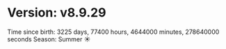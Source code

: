 # Version: v8.9.29
Time since birth: 3225 days, 77400 hours, 4644000 minutes, 278640000 seconds
Season: Summer ☀️
